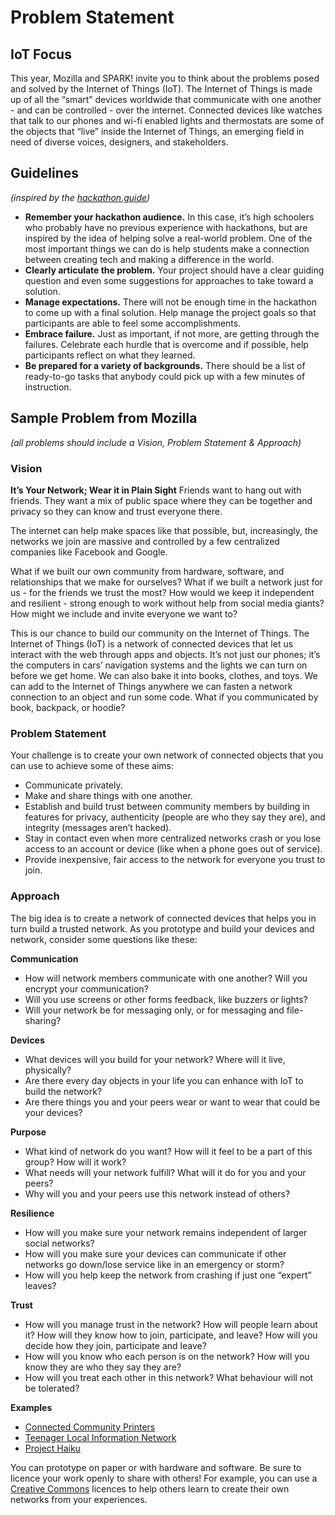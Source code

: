 # Problem Statement
## IoT Focus
This year, Mozilla and SPARK! invite you to think about the problems posed and solved by the Internet of Things (IoT). The Internet of Things is made up of all the “smart” devices worldwide that communicate with one another - and can be controlled - over the internet. Connected devices like watches that talk to our phones and wi-fi enabled lights and thermostats are some of the objects that “live” inside the Internet of Things, an emerging field in need of diverse voices, designers, and stakeholders. 

## Guidelines
*(inspired by the [hackathon.guide](https://hackathon.guide/))*
* **Remember your hackathon audience.** In this case, it’s high schoolers who probably have no previous experience with hackathons, but are inspired by the idea of helping solve a real-world problem. One of the most important things we can do is help students make a connection between creating tech and making a difference in the world.
* **Clearly articulate the problem.** Your project should have a clear guiding question and even some suggestions for approaches to take toward a solution.
* **Manage expectations.** There will not be enough time in the hackathon to come up with a final solution. Help manage the project goals so that participants are able to feel some accomplishments.
* **Embrace failure.** Just as important, if not more, are getting through the failures. Celebrate each hurdle that is overcome and if possible, help participants reflect on what they learned.
* **Be prepared for a variety of backgrounds.** There should be a list of ready-to-go tasks that anybody could pick up with a few minutes of instruction. 

## Sample Problem from Mozilla
*(all problems should include a Vision, Problem Statement & Approach)*
### Vision
**It’s Your Network; Wear it in Plain Sight**
Friends want to hang out with friends. They want a mix of public space where they can be together and privacy so they can know and trust everyone there.

The internet can help make spaces like that possible, but, increasingly, the networks we join are massive and controlled by a few centralized companies like Facebook and Google. 

What if we built our own community from hardware, software, and relationships that we make for ourselves? What if we built a network just for us - for the friends we trust the most? How would we keep it independent and resilient - strong enough to work without help from social media giants? How might we include and invite everyone we want to?

This is our chance to build our community on the Internet of Things. The Internet of Things (IoT) is a network of connected devices that let us interact with the web through apps and objects. It’s not just our phones; it’s the computers in cars’ navigation systems and the lights we can turn on before we get home. We can also bake it into books, clothes, and toys. We can add to the Internet of Things anywhere we can fasten a network connection to an object and run some code. What if you communicated by book, backpack, or hoodie?

### Problem Statement
Your challenge is to create your own network of connected objects that you can use to achieve some of these aims:
* Communicate privately.
* Make and share things with one another.
* Establish and build trust between community members by building in features for privacy, authenticity (people are who they say they are), and integrity (messages aren’t hacked).
* Stay in contact even when more centralized networks crash or you lose access to an account or device (like when a phone goes out of service).
* Provide inexpensive, fair access to the network for everyone you trust to join.

### Approach
The big idea is to create a network of connected devices that helps you in turn build a trusted network. As you prototype and build your devices and network, consider some questions like these:

**Communication**
* How will network members communicate with one another? Will you encrypt your communication?
* Will you use screens or other forms feedback, like buzzers or lights?
* Will your network be for messaging only, or for messaging and file-sharing?

**Devices**
* What devices will you build for your network? Where will it live, physically?
* Are there every day objects in your life you can enhance with IoT to build the network?
* Are there things you and your peers wear or want to wear that could be your devices?

**Purpose**
* What kind of network do you want? How will it feel to be a part of this group? How will it work?
* What needs will your network fulfill? What will it do for you and your peers?
* Why will you and your peers use this network instead of others?

**Resilience**
* How will you make sure your network remains independent of larger social networks?
* How will you make sure your devices can communicate if other networks go down/lose service like in an emergency or storm?
* How will you help keep the network from crashing if just one “expert” leaves?

**Trust**
* How will you manage trust in the network? How will people learn about it? How will they know how to join, participate, and leave? How will you decide how they join, participate and leave?
* How will you know who each person is on the network? How will you know they are who they say they are?
* How will you treat each other in this network? What behaviour will not be tolerated?

**Examples**
* [Connected Community Printers](http://www.theconnectedhighstreet.co.uk/a-sense-of-me-on-the-connected-high-street/)
* [Teenager Local Information Network](http://www.theconnectedhighstreet.co.uk/a-sense-of-me-on-the-connected-high-street/)
* [Project Haiku](https://wiki.mozilla.org/Connected_Devices/Projects/Project_Haiku)
 
You can prototype on paper or with hardware and software. Be sure to licence your work openly to share with others! For example, you can use a [Creative Commons](https://creativecommons.org) licences to help others learn to create their own networks from your experiences.




